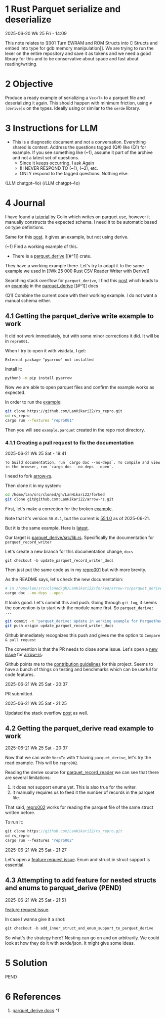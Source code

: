 

# 1 Rust Parquet serialize and deserialize

2025-06-20 Wk 25 Fri - 14:09

This note relates to [[001 Turn EWRAM and ROM Structs into C Structs and embed into type for gdb memory manipulation]]. We are trying to run the lexer on the entire repository and save it as tokens and we need a good library for this and to be conservative about space and fast about reading/writing.


# 2 Objective

Produce a ready example of serializing a `Vec<T>` to a parquet file and deserializing it again. This should happen with minimum friction, using `#[derive]s` on the types. Ideally using or similar to the `serde` library.

# 3 Instructions for LLM
- This is a diagnostic document and not a conversation. Everything shared is context. Address the questions tagged (Q#) like (Q1) for example. If you see something like (~1), assume it part of the archive and not a latest set of questions.
	- Since it keeps occurring, I ask Again
	- !!! NEVER RESPOND TO (~1), (~2), etc.
	- ONLY respond to the tagged questions. Nothing else.

(LLM chatgpt-4o)
(/LLM chatgpt-4o)

# 4 Journal

I have found a [tutorial](<https://colinsblog.net/2021-07-27-reading-parquet-with-rust/>) by Colin which writes on parquet use, however it manually constructs the expected schema. I need it to be automatic based on type definitions.

Same for this [post](<https://stackoverflow.com/questions/67900928/writing-a-vec-of-rows-to-a-parquet-file>). It gives an example, but not using derive.

(~1) Find a working example of this.

- There is a [parquet_derive](<https://docs.rs/crate/parquet_derive/latest>) [[#^1]] crate.

They have a working example there. Let's try to adapt it to the same example we used in [[Wk 25 000 Rust CSV Reader Writer with Derive]]


Searching stack overflow for `parquet_derive`, I find this [post](<https://stackoverflow.com/questions/75124404/creating-datafusions-dataframe-from-vecstruct-in-rust/75125062#75125062>) which leads to an [example](<https://docs.rs/parquet_derive/30.0.1/parquet_derive/derive.ParquetRecordWriter.html>) in the [parquet_derive](<https://docs.rs/crate/parquet_derive/latest>) [[#^1]] docs


(Q1) Combine the current code with their working example. I do not want a manual schema either.

## 4.1 Getting the parquet_derive write example to work

It did not work immediately, but with some minor corrections it did. It will be in `repro001`. 

When I try to open it with visidata, I get:

```
External package "pyarrow" not installed
```

Install it:

```sh
python3 -m pip install pyarrow
```

Now we are able to open parquet files and confirm the example works as expected.

In order to run the [example](<https://github.com/LanHikari22/rs_repro/blob/main/src/repro_tracked/repro001_parquet_derive_example.rs>):

```sh
git clone https://github.com/LanHikari22/rs_repro.git
cd rs_repro
cargo run --features "repro001"
```

Then you will see `example.parquet` created in the repo root directory.

### 4.1.1 Creating a pull request to fix the documentation

2025-06-21 Wk 25 Sat - 19:41


```
To build documentation, run `cargo doc --no-deps`. To compile and view in the browser, run `cargo doc --no-deps --open`.
```

I need to fork [arrow-rs](<https://github.com/apache/arrow-rs>).

Then clone it in my system:
```sh
cd /home/lan/src/cloned/gh/LanHikari22/forked
git clone git@github.com:LanHikari22/arrow-rs.git
```

First, let's make a correction for the broken [example](<https://docs.rs/parquet_derive/30.0.1/parquet_derive/derive.ParquetRecordWriter.html>).

Note that it's version `30.0.1`, but the current is [55.1.0](<https://docs.rs/parquet_derive/latest/parquet_derive/>) as of 2025-06-21. 

But it is the same example. Here is [latest](<https://docs.rs/parquet_derive/latest/parquet_derive/derive.ParquetRecordWriter.html>).

Our target is [parquet_derive/src/lib.rs](<https://github.com/apache/arrow-rs/blob/main/parquet_derive/src/lib.rs>). Specifically the documentation for `parquet_record_writer`

Let's create a new branch for this documentation change, `docs`

```
git checkout -b update_parquet_record_writer_docs
```

Then just put the same code as in my [repro001](<https://github.com/LanHikari22/rs_repro/blob/main/src/repro_tracked/repro001_parquet_derive_example.rs>) but with more brevity.

As the README says, let's check the new documentation:
```sh
# in /home/lan/src/cloned/gh/LanHikari22/forked/arrow-rs/parquet_derive
cargo doc --no-deps --open
```

It looks good. Let's commit this and push. Going through `git log`, it seems the convention is to start with the module name first. So `parquet_derive: ...`

```sh
git commit -m "parquet_derive: update in working example for ParquetRecordWriter"
git push origin update_parquet_record_writer_docs
```

Github immediately recognizes this push and gives me the option to `Compare & pull request`

The convention is that the PR needs to close some issue. Let's open a [new issue](<https://github.com/apache/arrow-rs/issues/7732>) for [arrow-rs](<https://github.com/apache/arrow-rs>):

Github points me to the [contribution guidelines](<https://github.com/apache/arrow-rs/blob/1ededfe024e6da1dd08bd0aee9411d1fb04523ac/CONTRIBUTING.md>) for this project. Seems to have a bunch of things on testing and benchmarks which can be useful for code features.

2025-06-21 Wk 25 Sat - 20:37

PR submitted.

2025-06-21 Wk 25 Sat - 21:25

Updated the stack overflow [post](<https://stackoverflow.com/questions/67900928/writing-a-vec-of-rows-to-a-parquet-file>) as well.

## 4.2 Getting the parquet_derive read example to work

2025-06-21 Wk 25 Sat - 20:37

Now that we can write `Vec<T>` with `T` having `parquet_derive`, let's try the read example. This will be `repro002`. 

Reading the derive source for [parquet_record_reader](<https://github.com/apache/arrow-rs/blob/1ededfe024e6da1dd08bd0aee9411d1fb04523ac/parquet_derive/src/lib.rs#L191C8-L191C29>) we can see that there are several limitations:
1. it does not support enums yet. This is also true for the writer.
2. It manually requires us to feed it the number of records in the parquet file.

That said, [repro002](<https://github.com/LanHikari22/rs_repro/blob/main/src/repro_tracked/repro002_parquet_derive_read_example.rs>) works for reading the parquet file of the same struct written before.

To run it:

```rust
git clone https://github.com/LanHikari22/rs_repro.git
cd rs_repro
cargo run --features "repro002"
```

2025-06-21 Wk 25 Sat - 21:27

Let's open a [feature request issue](<https://github.com/apache/arrow-rs/issues/7734>). Enum and struct in struct support is essential.

## 4.3 Attempting to add feature for nested structs and enums to parquet_derive (PEND)

2025-06-21 Wk 25 Sat - 21:51

[feature request issue](<https://github.com/apache/arrow-rs/issues/7734>). 

In case I wanna give it a shot:

```rust
git checkout -b add_inner_struct_and_enum_support_to_parquet_derive
```

So what's the strategy here? Nesting can go on and on arbitrarily. We could look at how they do it with serde/json. It might give some ideas.

# 5 Solution

PEND

# 6 References
1. [parquet_derive docs](<https://docs.rs/parquet_derive/30.0.1/parquet_derive/derive.ParquetRecordWriter.html>) ^1